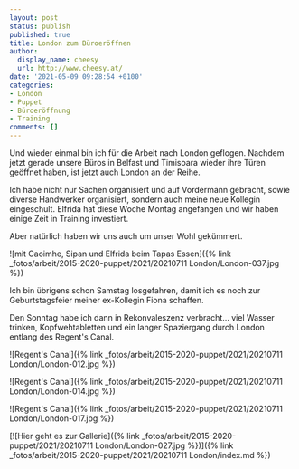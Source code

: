 ```yaml
---
layout: post
status: publish
published: true
title: London zum Büroeröffnen
author:
  display_name: cheesy
  url: http://www.cheesy.at/
date: '2021-05-09 09:28:54 +0100'
categories:
- London
- Puppet
- Büroeröffnung
- Training
comments: []
---
```


<!-- Guide to Markdown: https://guides.github.com/features/mastering-markdown/ -->

Und wieder einmal bin ich für die Arbeit nach London geflogen. Nachdem jetzt gerade unsere Büros in Belfast und Timisoara wieder ihre Türen geöffnet haben, ist jetzt auch London an der Reihe.

Ich habe nicht nur Sachen organisiert und auf Vordermann gebracht, sowie diverse Handwerker organisiert, sondern auch meine neue Kollegin eingeschult. Elfrida hat diese Woche Montag angefangen und wir haben einige Zeit in Training investiert.

Aber natürlich haben wir uns auch um unser Wohl gekümmert.

![mit Caoimhe, Sipan und Elfrida beim Tapas Essen]({% link _fotos/arbeit/2015-2020-puppet/2021/20210711 London/London-037.jpg %})

Ich bin übrigens schon Samstag losgefahren, damit ich es noch zur Geburtstagsfeier meiner ex-Kollegin Fiona schaffen.

Den Sonntag habe ich dann in Rekonvaleszenz verbracht... viel Wasser trinken, Kopfwehtabletten und ein langer Spaziergang durch London entlang des Regent's Canal.

![Regent's Canal]({% link _fotos/arbeit/2015-2020-puppet/2021/20210711 London/London-012.jpg %})

![Regent's Canal]({% link _fotos/arbeit/2015-2020-puppet/2021/20210711 London/London-014.jpg %})

![Regent's Canal]({% link _fotos/arbeit/2015-2020-puppet/2021/20210711 London/London-017.jpg %})

[![Hier geht es zur Gallerie]({% link _fotos/arbeit/2015-2020-puppet/2021/20210711 London/London-027.jpg %})]({% link _fotos/arbeit/2015-2020-puppet/2021/20210711 London/index.md %})